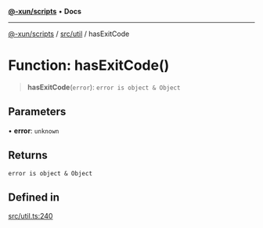 [**@-xun/scripts**](../../../README.md) • **Docs**

***

[@-xun/scripts](../../../README.md) / [src/util](../README.md) / hasExitCode

# Function: hasExitCode()

> **hasExitCode**(`error`): `error is object & Object`

## Parameters

• **error**: `unknown`

## Returns

`error is object & Object`

## Defined in

[src/util.ts:240](https://github.com/Xunnamius/xscripts/blob/f84693679e326b03b40dc7577e79e1f4160b286e/src/util.ts#L240)
